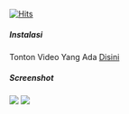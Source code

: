 [![Hits](https://hits.seeyoufarm.com/api/count/incr/badge.svg?url=https%3A%2F%2Fgithub.com%2FHostinger-Team%2FWindows&count_bg=%2373E51D&title_bg=%23000000&icon=windows.svg&icon_color=%23FFFFFF&title=MY+HIT&edge_flat=false)](https://api.onee.eu.org)

<h5>Instalasi</h5>

<p>Tonton Video Yang Ada <a href="https://youtu.be/FqvwlMuOcvg">Disini</a>

<h5>Screenshot</h5>
<img src="https://api.onee.eu.org/images/Screenshot_1.jpg">
<img src="https://api.onee.eu.org/images/Screenshot_2.jpg">
